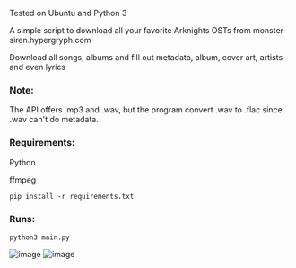 Tested on Ubuntu and Python 3


A simple script to download all your favorite Arknights OSTs from monster-siren.hypergryph.com

Download all songs, albums and fill out metadata, album, cover art, artists and even lyrics

### Note:

The API offers .mp3 and .wav, but the program convert .wav to .flac since .wav can't do metadata.

### Requirements:

Python

ffmpeg

```pip install -r requirements.txt```

### Runs:

```python3 main.py```


![image](https://user-images.githubusercontent.com/80285371/207703442-a96488bc-5642-4d7b-92da-f0ac976e944b.png)
![image](https://user-images.githubusercontent.com/80285371/207703484-2271b5a1-7928-401d-9bed-a5e4feeec4d0.png)
